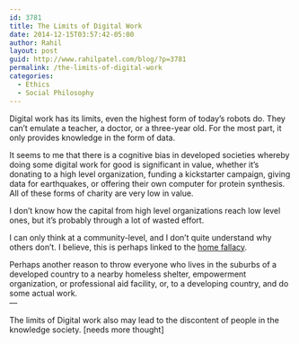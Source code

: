 ```yaml
---
id: 3781
title: The Limits of Digital Work
date: 2014-12-15T03:57:42-05:00
author: Rahil
layout: post
guid: http://www.rahilpatel.com/blog/?p=3781
permalink: /the-limits-of-digital-work
categories:
  - Ethics
  - Social Philosophy
---
```

Digital work has its limits, even the highest form of today&#8217;s robots do. They can&#8217;t emulate a teacher, a doctor, or a three-year old. For the most part, it only provides knowledge in the form of data.

It seems to me that there is a cognitive bias in developed societies whereby doing some digital work for good is significant in value, whether it&#8217;s donating to a high level organization, funding a kickstarter campaign, giving data for earthquakes, or offering their own computer for protein synthesis. All of these forms of charity are very low in value.

I don&#8217;t know how the capital from high level organizations reach low level ones, but it&#8217;s probably through a lot of wasted effort.

I can only think at a community-level, and I don&#8217;t quite understand why others don&#8217;t. I believe, this is perhaps linked to the [home fallacy](http://www.rahilpatel.com/blog/the-home-fallacy-or-nomadism-is-normal "The Home Fallacy or: Nomadism is Normal").

Perhaps another reason to throw everyone who lives in the suburbs of a developed country to a nearby homeless shelter, empowerment organization, or professional aid facility, or, to a developing country, and do some actual work.  
&#8212;

The limits of Digital work also may lead to the discontent of people in the knowledge society. [needs more thought]